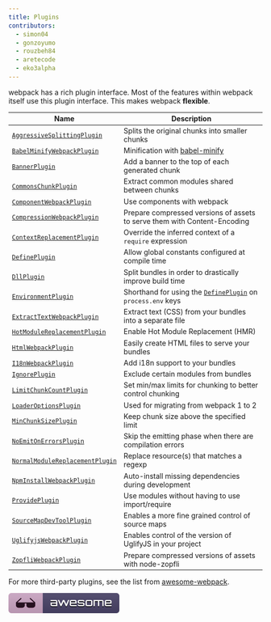 ```yaml
---
title: Plugins
contributors:
  - simon04
  - gonzoyumo
  - rouzbeh84
  - aretecode
  - eko3alpha
---
```


webpack has a rich plugin interface. Most of the features within webpack itself use this plugin interface. This makes webpack **flexible**.

Name                                                     | Description
-------------------------------------------------------- | -----------
[`AggressiveSplittingPlugin`](/plugins/aggressive-splitting-plugin) | Splits the original chunks into smaller chunks
[`BabelMinifyWebpackPlugin`](/plugins/babel-minify-webpack-plugin) | Minification with [babel-minify](https://github.com/babel/minify)
[`BannerPlugin`](/plugins/banner-plugin)                 | Add a banner to the top of each generated chunk
[`CommonsChunkPlugin`](/plugins/commons-chunk-plugin)    | Extract common modules shared between chunks
[`ComponentWebpackPlugin`](/plugins/component-webpack-plugin) | Use components with webpack
[`CompressionWebpackPlugin`](/plugins/compression-webpack-plugin) | Prepare compressed versions of assets to serve them with Content-Encoding
[`ContextReplacementPlugin`](/plugins/context-replacement-plugin) | Override the inferred context of a `require` expression
[`DefinePlugin`](/plugins/define-plugin)           | Allow global constants configured at compile time
[`DllPlugin`](/plugins/dll-plugin)                 | Split bundles in order to drastically improve build time
[`EnvironmentPlugin`](/plugins/environment-plugin) | Shorthand for using the [`DefinePlugin`](/plugins/define-plugin) on `process.env` keys
[`ExtractTextWebpackPlugin`](/plugins/extract-text-webpack-plugin) | Extract text (CSS) from your bundles into a separate file
[`HotModuleReplacementPlugin`](/plugins/hot-module-replacement-plugin) | Enable Hot Module Replacement (HMR)
[`HtmlWebpackPlugin`](/plugins/html-webpack-plugin)          | Easily create HTML files to serve your bundles
[`I18nWebpackPlugin`](/plugins/i18n-webpack-plugin)          | Add i18n support to your bundles
[`IgnorePlugin`](/plugins/ignore-plugin)                     | Exclude certain modules from bundles
[`LimitChunkCountPlugin`](/plugins/limit-chunk-count-plugin) | Set min/max limits for chunking to better control chunking
[`LoaderOptionsPlugin`](/plugins/loader-options-plugin)      | Used for migrating from webpack 1 to 2
[`MinChunkSizePlugin`](/plugins/min-chunk-size-plugin)       | Keep chunk size above the specified limit
[`NoEmitOnErrorsPlugin`](/plugins/no-emit-on-errors-plugin)  | Skip the emitting phase when there are compilation errors
[`NormalModuleReplacementPlugin`](/plugins/normal-module-replacement-plugin) | Replace resource(s) that matches a regexp
[`NpmInstallWebpackPlugin`](/plugins/npm-install-webpack-plugin) | Auto-install missing dependencies during development
[`ProvidePlugin`](/plugins/provide-plugin)                       | Use modules without having to use import/require
[`SourceMapDevToolPlugin`](/plugins/source-map-dev-tool-plugin)  | Enables a more fine grained control of source maps
[`UglifyjsWebpackPlugin`](/plugins/uglifyjs-webpack-plugin)      | Enables control of the version of UglifyJS in your project
[`ZopfliWebpackPlugin`](/plugins/zopfli-webpack-plugin)          | Prepare compressed versions of assets with node-zopfli

For more third-party plugins, see the list from [awesome-webpack](https://github.com/webpack-contrib/awesome-webpack#webpack-plugins).

![Awesome](../images/awesome-badge.svg)

